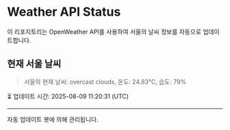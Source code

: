
# Weather API Status

이 리포지토리는 OpenWeather API를 사용하여 서울의 날씨 정보를 자동으로 업데이트합니다.

## 현재 서울 날씨
> 서울의 현재 날씨: overcast clouds, 온도: 24.83°C, 습도: 79%

⏳ 업데이트 시간: 2025-08-09 11:20:31 (UTC)

---
자동 업데이트 봇에 의해 관리됩니다.
